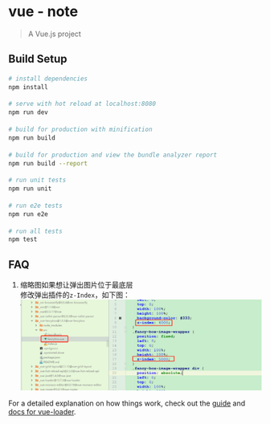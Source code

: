 # vue - note

> A Vue.js project

## Build Setup

``` bash
# install dependencies
npm install

# serve with hot reload at localhost:8080
npm run dev

# build for production with minification
npm run build

# build for production and view the bundle analyzer report
npm run build --report

# run unit tests
npm run unit

# run e2e tests
npm run e2e

# run all tests
npm test
```

## FAQ
1. 缩略图如果想让弹出图片位于最底层<br/>
   修改弹出插件的<code>z-Index</code>，如下图：<br/>
   ![hereCode](https://github.com/GloryXu/vue/blob/master/md/1.png?raw=true)


For a detailed explanation on how things work, check out the [guide](http://vuejs-templates.github.io/webpack/) and [docs for vue-loader](http://vuejs.github.io/vue-loader).
